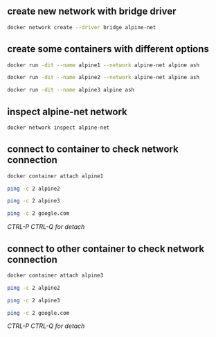 ## create new network with bridge driver

```sh
docker network create --driver bridge alpine-net
```

## create some containers with different options

```sh
docker run -dit --name alpine1 --network alpine-net alpine ash
```

```sh
docker run -dit --name alpine2 --network alpine-net alpine ash
```

```sh
docker run -dit --name alpine3 alpine ash
```

## inspect alpine-net network

```sh
docker network inspect alpine-net
```

## connect to container to check network connection

```sh
docker container attach alpine1
```

```sh
ping -c 2 alpine2
```

```sh
ping -c 2 alpine3
```

```sh
ping -c 2 google.com
```

*CTRL-P CTRL-Q for detach*

## connect to other container to check network connection

```sh
docker container attach alpine3
```

```sh
ping -c 2 alpine2
```

```sh
ping -c 2 alpine3
```

```sh
ping -c 2 google.com
```

*CTRL-P CTRL-Q for detach*
